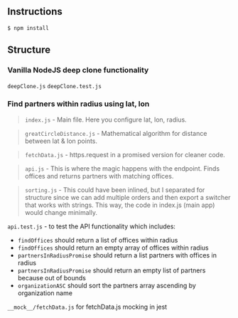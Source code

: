 ## Instructions
`$ npm install`

## Structure

### Vanilla NodeJS deep clone functionality
`deepClone.js`
`deepClone.test.js`

### Find partners within radius using lat, lon
>`index.js` - Main file. Here you configure lat, lon, radius.

>`greatCircleDistance.js` - Mathematical algorithm for distance between lat & lon points.

>`fetchData.js` - https.request in a promised version for cleaner code.

> `api.js` - This is where the magic happens with the endpoint. Finds offices and returns partners with matching offices.

> `sorting.js` - This could have been inlined, but I separated for structure since we can add multiple orders and then export a switcher that works with strings. This way, the code in index.js (main app) would change minimally. 

`api.test.js` - to test the API functionality which includes: 

- `findOffices` should return a list of offices within radius
- `findOffices` should return an empty array of offices within radius
- `partnersInRadiusPromise` should return a list partners with offices in radius
- `partnersInRadiusPromise` should return an empty list of partners because out of bounds
- `organizationASC` should sort the partners array ascending by organization name

`__mock__/fetchData.js` for fetchData.js mocking in jest 
